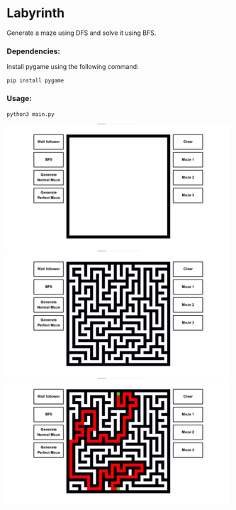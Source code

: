 # Labyrinth

Generate a maze using DFS and solve it using BFS.
### Dependencies:
Install pygame using the following command:
```
pip install pygame
```
### Usage:
```
python3 main.py
```

![alt text](https://github.com/philippeZim/Labyrinth/blob/main/images/UI.png)
![alt text](https://github.com/philippeZim/Labyrinth/blob/main/images/maze.png)
![alt text](https://github.com/philippeZim/Labyrinth/blob/main/images/solved.png)
